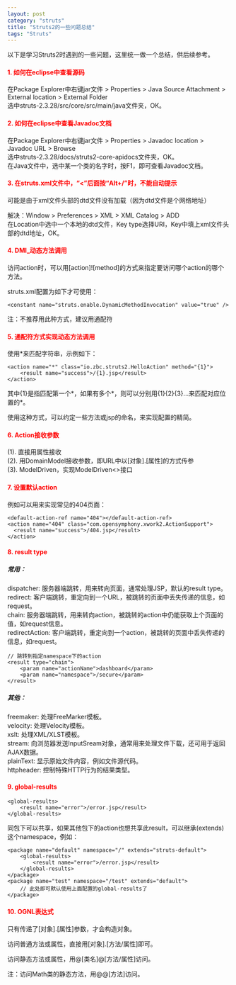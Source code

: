 ```yaml
---
layout: post
category: "struts"
title: "Struts2的一些问题总结"
tags: "Struts"
---
```


以下是学习Struts2时遇到的一些问题，这里统一做一个总结，供后续参考。  

#### <font color="#F00">1. 如何在eclipse中查看源码</font>  

在Package Explorer中右键jar文件 > Properties > Java Source Attachment > External location > External Folder  
选中struts-2.3.28/src/core/src/main/java文件夹，OK。

#### <font color="#F00">2. 如何在eclipse中查看Javadoc文档</font>  

在Package Explorer中右键jar文件 > Properties > Javadoc location > Javadoc URL > Browse  
选中struts-2.3.28/docs/struts2-core-apidocs文件夹，OK。  
在Java文件中，选中某一个类的名字时，按F1，即可查看Javadoc文档。  

#### <font color="#F00">3. 在struts.xml文件中，“<”后面按“Alt+/”时，不能自动提示</font>  

可能是由于xml文件头部的dtd文件没有加载（因为dtd文件是个网络地址）  

解决：Window > Preferences > XML > XML Catalog > ADD  
在Location中选中一个本地的dtd文件，Key type选择URI，Key中填上xml文件头部的dtd地址，OK。  

#### <font color="#F00">4. DMI_动态方法调用</font>  

访问action时，可以用[action]![method]的方式来指定要访问哪个action的哪个方法。  

struts.xml配置为如下才可使用：  

    <constant name="struts.enable.DynamicMethodInvocation" value="true" />

注：不推荐用此种方式，建议用通配符

#### <font color="#F00">5. 通配符方式实现动态方法调用</font>  

使用*来匹配字符串，示例如下：  

    <action name="*" class="io.zbc.struts2.HelloAction" method="{1}">
        <result name="success">/{1}.jsp</result>
    </action>

其中{1}是指匹配第一个*，如果有多个*，则可以分别用{1}{2}{3}...来匹配对应位置的*。  

使用这种方式，可以约定一些方法或jsp的命名，来实现配置的精简。  

#### <font color="#F00">6. Action接收参数</font>  

(1). 直接用属性接收  
(2). 用DomainModel接收参数，即URL中以[对象].[属性]的方式传参  
(3). ModelDriven，实现ModelDriven<>接口

#### <font color="#F00">7. 设置默认action</font>  

例如可以用来实现常见的404页面：  

    <default-action-ref name="404"></default-action-ref>
    <action name="404" class="com.opensymphony.xwork2.ActionSupport">
      <result name="success">/404.jsp</result>
    </action>

#### <font color="#F00">8. result type</font>  

##### 常用：  

dispatcher: 服务器端跳转，用来转向页面，通常处理JSP，默认的result type。  
redirect: 客户端跳转，重定向到一个URL，被跳转的页面中丢失传递的信息，如request。  
chain: 服务器端跳转，用来转向action，被跳转的action中仍能获取上个页面的值，如request信息。  
redirectAction: 客户端跳转，重定向到一个action，被跳转的页面中丢失传递的信息，如request。  

    // 跳转到指定namespace下的action
    <result type="chain">
        <param name="actionName">dashboard</param>
        <param name="namespace">/secure</param>
    </result>

##### 其他：  

freemaker: 处理FreeMarker模板。  
velocity: 处理Velocity模板。  
xslt: 处理XML/XLST模板。  
stream: 向浏览器发送InputSream对象，通常用来处理文件下载，还可用于返回AJAX数据。  
plainText: 显示原始文件内容，例如文件源代码。  
httpheader: 控制特殊HTTP行为的结果类型。  

#### <font color="#F00">9. global-results</font>  

    <global-results>
        <result name="error">/error.jsp</result>
    </global-results>

同包下可以共享，如果其他包下的action也想共享此result，可以继承(extends)这个namespace，例如：  

    <package name="default" namespace="/" extends="struts-default">
        <global-results>
            <result name="error">/error.jsp</result>
        </global-results>
    </package>
    <package name="test" namespace="/test" extends="default">
        // 此处即可默认使用上面配置的global-results了
    </package>

#### <font color="#F00">10. OGNL表达式</font>  

只有传递了[对象].[属性]参数，才会构造对象。  

访问普通方法或属性，直接用[对象].[方法/属性]即可。  

访问静态方法或属性，用@[类名]@[方法/属性]访问。  

注：访问Math类的静态方法，用@@[方法]访问。  




